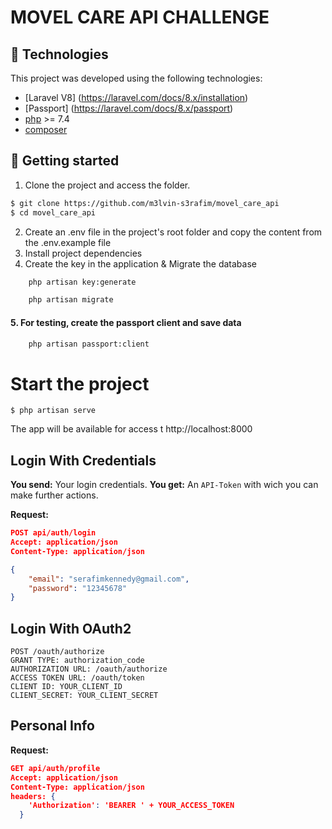 # MOVEL CARE API CHALLENGE

## 🧪 Technologies

This project was developed using the following technologies:
- [Laravel V8] (https://laravel.com/docs/8.x/installation)
- [Passport] (https://laravel.com/docs/8.x/passport)
- [php](https://www.php.net/) >= 7.4
- [composer](https://getcomposer.org/)

## 🚀 Getting started

1. Clone the project and access the folder.

```bash
$ git clone https://github.com/m3lvin-s3rafim/movel_care_api
$ cd movel_care_api
```

2. Create an .env file in the project's root folder and copy the content from the .env.example file
3. Install project dependencies
4. Create the key in the application & Migrate the database
```bash
    php artisan key:generate
```

```bash
    php artisan migrate
```

#### 5. For testing, create the passport client and save data

```bash
    php artisan passport:client
```
# Start the project

```
$ php artisan serve
```
The app will be available for access t http://localhost:8000

## Login With Credentials
**You send:**  Your  login credentials.
**You get:** An `API-Token` with wich you can make further actions.

**Request:**
```json
POST api/auth/login
Accept: application/json
Content-Type: application/json

{
    "email": "serafimkennedy@gmail.com",
    "password": "12345678" 
}
```

## Login With OAuth2
```
POST /oauth/authorize
GRANT TYPE: authorization_code
AUTHORIZATION URL: /oauth/authorize
ACCESS TOKEN URL: /oauth/token
CLIENT ID: YOUR_CLIENT_ID
CLIENT_SECRET: YOUR_CLIENT_SECRET
```

## Personal Info

**Request:**
```json
GET api/auth/profile
Accept: application/json
Content-Type: application/json
headers: {
    'Authorization': 'BEARER ' + YOUR_ACCESS_TOKEN
  }
 
```
